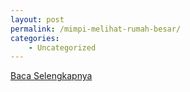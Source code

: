 ```yaml
---
layout: post
permalink: /mimpi-melihat-rumah-besar/
categories:
    - Uncategorized
---
```


[Baca Selengkapnya](/07)